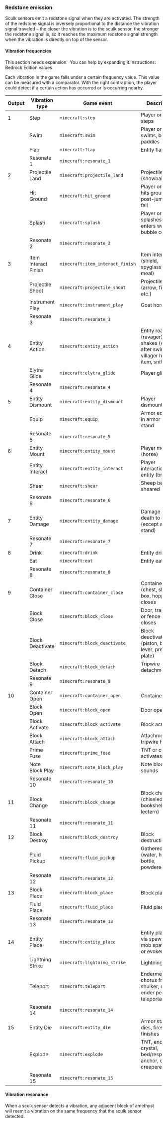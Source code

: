 ### Redstone emission
Sculk sensors emit a redstone signal when they are activated. The strength of the redstone signal is inversely proportional to the distance the vibration signal traveled – the closer the vibration is to the sculk sensor, the stronger the redstone signal is, so it reaches the maximum redstone signal strength when the vibration is directly on top of the sensor.

#### Vibration frequencies

  

This section needs expansion. 
You can help by expanding it.Instructions: Bedrock Edition values


Each vibration in the game falls under a certain frequency value. This value can be measured with a comparator. With the right contraption, the player could detect if a certain action has occurred or is occurring nearby.

| Output | Vibration type       | Game event                       | Description                                                                                    |
|--------|----------------------|----------------------------------|------------------------------------------------------------------------------------------------|
| 1      | Step                 | `minecraft:step`                 | Player or entity steps                                                                         |
|        | Swim                 | `minecraft:swim`                 | Player or entity swims, boat paddles                                                           |
|        | Flap                 | `minecraft:flap`                 | Entity flaps (bat)                                                                             |
|        | Resonate 1           | `minecraft:resonate_1`           |                                                                                                |
| 2      | Projectile Land      | `minecraft:projectile_land`      | Projectile lands (snowball)                                                                    |
|        | Hit Ground           | `minecraft:hit_ground`           | Player or entity hits ground post-jump or fall                                                 |
|        | Splash               | `minecraft:splash`               | Player or entity splashes. Entity enters water or bubble column                                |
|        | Resonate 2           | `minecraft:resonate_2`           |                                                                                                |
| 3      | Item Interact Finish | `minecraft:item_interact_finish` | Item interaction (shield, spyglass, bone meal)                                                 |
|        | Projectile Shoot     | `minecraft:projectile_shoot`     | Projectile shoots (arrow, firework, etc.)                                                      |
|        | Instrument Play      | `minecraft:instrument_play`      | Goat horn plays                                                                                |
|        | Resonate 3           | `minecraft:resonate_3`           |                                                                                                |
| 4      | Entity Action        | `minecraft:entity_action`        | Entity roars (ravager), entity shakes (wolf after swimming), villager holds item, sniffer digs |
|        | Elytra Glide         | `minecraft:elytra_glide`         | Player glides                                                                                  |
|        | Resonate 4           | `minecraft:resonate_4`           |                                                                                                |
| 5      | Entity Dismount      | `minecraft:entity_dismount`      | Player dismounts                                                                               |
|        | Equip                | `minecraft:equip`                | Armor equipped in armor slot or stand                                                          |
|        | Resonate 5           | `minecraft:resonate_5`           |                                                                                                |
| 6      | Entity Mount         | `minecraft:entity_mount`         | Player mounts (horse)                                                                          |
|        | Entity Interact      | `minecraft:entity_interact`      | Player interaction with entity (breeding)                                                      |
|        | Shear                | `minecraft:shear`                | Sheep being sheared                                                                            |
|        | Resonate 6           | `minecraft:resonate_6`           |                                                                                                |
| 7      | Entity Damage        | `minecraft:entity_damage`        | Damage or death to entities (except armor stand)                                               |
|        | Resonate 7           | `minecraft:resonate_7`           |                                                                                                |
| 8      | Drink                | `minecraft:drink`                | Entity drinks                                                                                  |
|        | Eat                  | `minecraft:eat`                  | Entity eats                                                                                    |
|        | Resonate 8           | `minecraft:resonate_8`           |                                                                                                |
| 9      | Container Close      | `minecraft:container_close`      | Container (chest, shulker box, hopper) closes                                                  |
|        | Block Close          | `minecraft:block_close`          | Door, trapdoor, or fence gate closes                                                           |
|        | Block Deactivate     | `minecraft:block_deactivate`     | Block deactivation (piston, button, lever, pressure plate)                                     |
|        | Block Detach         | `minecraft:block_detach`         | Tripwire detachment                                                                            |
|        | Resonate 9           | `minecraft:resonate_9`           |                                                                                                |
| 10     | Container Open       | `minecraft:container_open`       | Container opens                                                                                |
|        | Block Open           | `minecraft:block_open`           | Door opens                                                                                     |
|        | Block Activate       | `minecraft:block_activate`       | Block activation                                                                               |
|        | Block Attach         | `minecraft:block_attach`         | Attachment of tripwire hook                                                                    |
|        | Prime Fuse           | `minecraft:prime_fuse`           | TNT or creeper activates                                                                       |
|        | Note Block Play      | `minecraft:note_block_play`      | Note block sounds                                                                              |
|        | Resonate 10          | `minecraft:resonate_10`          |                                                                                                |
| 11     | Block Change         | `minecraft:block_change`         | Block change (chiseled bookshelf, lectern)                                                     |
|        | Resonate 11          | `minecraft:resonate_11`          |                                                                                                |
| 12     | Block Destroy        | `minecraft:block_destroy`        | Block destruction                                                                              |
|        | Fluid Pickup         | `minecraft:fluid_pickup`         | Gathered fluid (water, honey bottle, powdered snow)                                            |
|        | Resonate 12          | `minecraft:resonate_12`          |                                                                                                |
| 13     | Block Place          | `minecraft:block_place`          | Block placement                                                                                |
|        | Fluid Place          | `minecraft:fluid_place`          | Fluid placement                                                                                |
|        | Resonate 13          | `minecraft:resonate_13`          |                                                                                                |
| 14     | Entity Place         | `minecraft:entity_place`         | Entity placement via spawn-egg, mob spawner, or evoker magic                                   |
|        | Lightning Strike     | `minecraft:lightning_strike`     | Lightning strikes                                                                              |
|        | Teleport             | `minecraft:teleport`             | Endermen, chorus fruit, shulker, or ender pearl teleportation                                  |
|        | Resonate 14          | `minecraft:resonate_14`          |                                                                                                |
| 15     | Entity Die           | `minecraft:entity_die`           | Armor stand dies, firework finishes                                                            |
|        | Explode              | `minecraft:explode`              | TNT, end crystal, bed/respawn anchor, or creeperexplodes                                       |
|        | Resonate 15          | `minecraft:resonate_15`          |                                                                                                |

#### Vibration resonance
When a sculk sensor detects a vibration, any adjacent block of amethyst will reemit a vibration on the same frequency that the sculk sensor detected.

